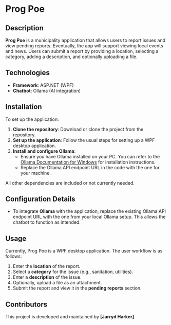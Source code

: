 # Prog Poe

## Description

**Prog Poe** is a municipality application that allows users to report issues and view pending reports. Eventually, the app will support viewing local events and news. Users can submit a report by providing a location, selecting a category, adding a description, and optionally uploading a file.

## Technologies

- **Framework**: ASP.NET (WPF)
- **Chatbot**: Ollama (AI integration)

## Installation

To set up the application:

1. **Clone the repository**: Download or clone the project from the repository.
2. **Set up the application**: Follow the usual steps for setting up a WPF desktop application.
3. **Install and configure Ollama**: 
   - Ensure you have Ollama installed on your PC. You can refer to the [Ollama Documentation for Windows](https://github.com/ollama/ollama/blob/main/docs/windows.md) for installation instructions.
   - Replace the Ollama API endpoint URL in the code with the one for your machine.
   
All other dependencies are included or not currently needed.

## Configuration Details

- To integrate **Ollama** with the application, replace the existing Ollama API endpoint URL with the one from your local Ollama setup. This allows the chatbot to function as intended.

## Usage

Currently, Prog Poe is a WPF desktop application. The user workflow is as follows:

1. Enter the **location** of the report.
2. Select a **category** for the issue (e.g., sanitation, utilities).
3. Enter a **description** of the issue.
4. Optionally, upload a file as an attachment.
5. Submit the report and view it in the **pending reports** section.

## Contributors

This project is developed and maintained by **[Jarryd Harker]**.
